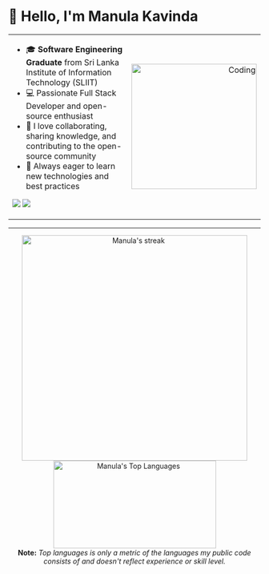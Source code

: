 # 👋 Hello, I'm Manula Kavinda

<table>
  <tr>
    <td valign="top" width="65%">
      
- 🎓 **Software Engineering Graduate** from Sri Lanka Institute of Information Technology (SLIIT)
- 💻 Passionate Full Stack Developer and open-source enthusiast
- 🤝 I love collaborating, sharing knowledge, and contributing to the open-source community
- 🚀 Always eager to learn new technologies and best practices

<p>
  <a href="mailto:manulakavinda.dev@gmail.com"><img src="https://img.shields.io/badge/-manulakavinda.dev@gmail.com-D14836?style=flat&logo=Gmail&logoColor=white"/></a>
  <a href="https://www.https://cdn.iconscout.com/icon/free/png-512/free-linkedin-logo-icon-download-in-svg-png-gif-file-formats--social-media-brand-alt-logos-pack-icons-3094470.png?f=webp&w=256">
    <img src="https://img.shields.io/badge/-[Linkedin]%20Manula%20Kavinda-0077B5?style=flat&logo=Linkedin&logoColor=white"/>
  </a>
</p>
    </td>
    <td align="right" width="35%">
      <img alt="Coding" width="250" src="https://cdn.dribbble.com/users/1020641/screenshots/6024780/media/e8651fc29d5a3c0f858130758d042f20.gif" />
    </td>
  </tr>
</table>

---

<p align="center">
    <a href="https://github.com/ManulaK/github-readme-streak-stats">
        <img title="🔥 Get streak stats for your profile at git.io/streak-stats" alt="Manula's streak" src="https://github-readme-streak-stats.herokuapp.com/?user=ManulaK&theme=black-ice&hide_border=true&stroke=FFF5733" width=450 />
    </a>
    <a href="https://github.com/ManulaK/github-readme-stats">
        <img alt="Manula's Top Languages" src="https://github-readme-stats.vercel.app/api/top-langs/?username=ManulaK&langs_count=8&count_private=true&layout=compact&theme=react&hide_border=true" width=325 height=175/>
    </a>
    <br>
    <b>Note:</b> <i>Top languages is only a metric of the languages my public code consists of and doesn't reflect experience or skill level.</i>
</p>
